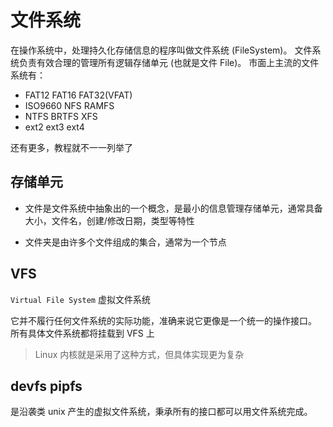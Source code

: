 # 文件系统

在操作系统中，处理持久化存储信息的程序叫做文件系统 (FileSystem)。
文件系统负责有效合理的管理所有逻辑存储单元 (也就是文件 File)。
市面上主流的文件系统有：

- FAT12 FAT16 FAT32(VFAT)
- ISO9660 NFS RAMFS
- NTFS BRTFS XFS
- ext2 ext3 ext4

还有更多，教程就不一一列举了

## 存储单元

- 文件是文件系统中抽象出的一个概念，是最小的信息管理存储单元，通常具备大小，文件名，创建/修改日期，类型等特性

- 文件夹是由许多个文件组成的集合，通常为一个节点

## VFS

`Virtual File System` 虚拟文件系统

它并不履行任何文件系统的实际功能，准确来说它更像是一个统一的操作接口。
<br>
所有具体文件系统都将挂载到 VFS 上

> Linux 内核就是采用了这种方式，但具体实现更为复杂

## devfs pipfs

是沿袭类 unix 产生的虚拟文件系统，秉承所有的接口都可以用文件系统完成。
